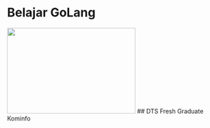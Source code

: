 # Belajar GoLang
<img src="https://cdn.hashnode.com/res/hashnode/image/upload/v1622474468383/R59hw7hZG.png" width="300" height="200">
## DTS Fresh Graduate Kominfo


